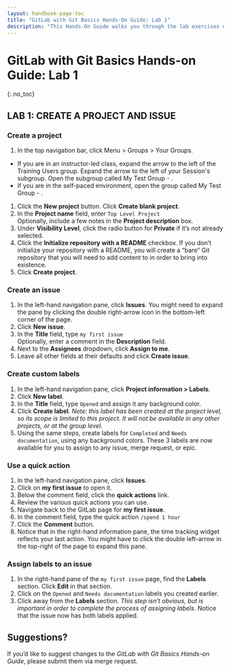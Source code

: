 ```yaml
---
layout: handbook-page-toc
title: "GitLab with Git Basics Hands-On Guide: Lab 1"
description: "This Hands-On Guide walks you through the lab exercises used in the GitLab with Git Basics course."
---
```

# GitLab with Git Basics Hands-on Guide: Lab 1
{:.no_toc}

## LAB 1: CREATE A PROJECT AND ISSUE

### Create a project
1. In the top navigation bar, click Menu > Groups > Your Groups.
- If you are in an instructor-led class, expand the arrow to the left of the Training Users group. Expand the arrow to the left of your Session's subgroup. Open the subgroup called My Test Group - <USERNAME>.
- If you are in the self-paced environment, open the group called My Test Group - <USERNAME>.

1. Click the **New project** button. Click **Create blank project**.
1. In the **Project name** field, enter `Top Level Project`<br/>
   Optionally, include a few notes in the **Project description** box.
1. Under **Visibility Level**, click the radio button for **Private** if it’s not already selected.
1. Click the **Initialize repository with a README** checkbox. If you don’t initialize your repository with a README, you will create a “bare” Git repository that you will need to add content to in order to bring into existence.
1. Click **Create project**.

### Create an issue
1. In the left-hand navigation pane, click **Issues**. You might need to expand the pane by clicking the double right-arrow icon in the bottom-left corner of the page.
1. Click **New issue**.
1. In the **Title** field, type `my first issue`<br/>
   Optionally, enter a comment in the **Description** field.
1. Next to the **Assignees** dropdown, click **Assign to me**.
1. Leave all other fields at their defaults and click **Create issue**.

### Create custom labels
1. In the left-hand navigation pane, click **Project information > Labels**.
1. Click **New label**.
1. In the **Title** field, type `Opened` and assign it any background color.
1. Click **Create label**. *Note: this label has been created at the project level, so its scope is limited to this project. It will not be available in any other projects, or at the group level.*
1. Using the same steps, create labels for `Completed` and `Needs documentation`, using any background colors. These 3 labels are now available for you to assign to any issue, merge request, or epic.

### Use a quick action
1. In the left-hand navigation pane, click **Issues**.
1. Click on **my first issue** to open it.
1. Below the comment field, click the **quick actions** link.
1. Review the various quick actions you can use.
1. Navigate back to the GitLab page for **my first issue**.
1. In the comment field, type the quick action `/spend 1 hour`
1. Click the **Comment** button.
1. Notice that in the right-hand information pane, the time tracking widget reflects your last action. You might have to click the double left-arrow in the top-right of the page to expand this pane.

### Assign labels to an issue
1. In the right-hand pane of the `my first issue` page, find the **Labels** section. Click **Edit** in that section.
1. Click on the `Opened` and `Needs documentation` labels you created earlier.
1. Click away from the **Labels** section. *This step isn’t obvious, but is important in order to complete the process of assigning labels.* Notice that the issue now has both labels applied.

## Suggestions?
If you’d like to suggest changes to the *GitLab with Git Basics Hands-on Guide*, please submit them via merge request.
